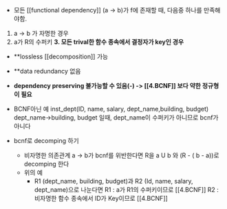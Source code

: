 - 모든 [[functional dependency]] (a -> b)가 f에 존재할 때, 다음중 하나를 만족해야함.
1. a -> b 가 자명한 경우
2. a가 R의 수퍼키
**3. 모든 trival한 함수 종속에서 결정자가 key인 경우**

- **lossless [[decomposition]] 가능
- **data redundancy 없음
- **dependency preserving 불가능할 수 있음(-)
 -> [[4.BCNF]] 보다 약한 정규형이 필요**
 
 - BCNF아닌 예
inst_dept(ID, name, salary, dept_name,building, budget)
dept_name->building, budget 일때,
dept_name이 수퍼키가 아니므로 bcnf가 아니다

- bcnf로 decomping 하기
	- 비자명한 의존관계 a -> b가 bcnf를 위반한다면 R을 
	   a U b 와 (R - ( b - a))로 decomping 한다
	- 위의 예
		- R1 (dept_name, building, budget)과 
		  R2 (Id, name, salary, dept_name)으로 나눈다면
		  R1 : a가 R1의 수퍼키이므로 [[4.BCNF]] 
		  R2 : 비자명한 함수 종속에서 ID가 Key이므로 [[4.BCNF]] 


